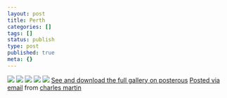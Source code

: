 ```yaml
---
layout: post
title: Perth
categories: []
tags: []
status: publish
type: post
published: true
meta: {}
---
```




[![](http://posterous.com/getfile/files.posterous.com/charlesmartin/U2hO7QAEejqz7qnJmPy67kBKE6M8ZumqXKvwWC2IYIJNVDbNZGwcpwTNzaNN/photo_1.jpg.scaled.500.jpg)](http://posterous.com/getfile/files.posterous.com/charlesmartin/ajTeMDIuETpQBmgnHnN36ZlOWlcsjOGieIyfHuVFCcYla2Gpm8A3vRYAQme1/photo_1.jpg.scaled.1000.jpg) 
[![](http://posterous.com/getfile/files.posterous.com/charlesmartin/lZAVFM1GY2VijI1DkSHDIyyduxxo8GoQOVehlnb891bT7jdfKBSNmX7SWwsn/photo_2.jpg.scaled.500.jpg)](http://posterous.com/getfile/files.posterous.com/charlesmartin/ZAEfw5caDePZvwyRZ2arBiEHsViyJLsCBw9mNnzwGBK3uId3h2J8K0cuIDyI/photo_2.jpg.scaled.1000.jpg) 
[![](http://posterous.com/getfile/files.posterous.com/charlesmartin/izPjZRPIZP0syIeb5vgtp6xixYZxk9LxRrpfqBPo6aeZM2D10d46rgbRLNvn/photo_3.jpg.scaled.500.jpg)](http://posterous.com/getfile/files.posterous.com/charlesmartin/KV3vn5Olv8iA1b9Efa0wkzC5imHuGQGAY6EmamDS2vqecge6XtwimQqbBDxw/photo_3.jpg.scaled.1000.jpg) 
[![](http://posterous.com/getfile/files.posterous.com/charlesmartin/ViwZ8oI5c7icBc7mrfOh4CK7rO00r6wvhx5jAOeTxeyctR9FWE1qJvYpDyl8/photo_4.jpg.scaled.500.jpg)](http://posterous.com/getfile/files.posterous.com/charlesmartin/vnBcsnNSWv46rt8Zww93AOm5E0ZgZ1ARWFh7m7BjNAVQ2Sxv8t0qdCSDVM8a/photo_4.jpg.scaled.1000.jpg) 
[![](http://posterous.com/getfile/files.posterous.com/charlesmartin/Maw9J4USTF8VUE1gyqDWJfUAub5PM53Bgpsl6r4d18nQCxN3vL4P46XW5YLI/photo_5.jpg.scaled.500.jpg)](http://posterous.com/getfile/files.posterous.com/charlesmartin/m67V49ZrlkVJqG8VRijJA1x8T8c0ZGJWd04DXDUMFJ1BMuDVM7Yk6G0HGdE6/photo_5.jpg.scaled.1000.jpg) 
[See and download the full gallery on posterous](http://charlesmartin.posterous.com/perth) 
[Posted via email](http://posterous.com)  from 
[charles martin](http://charlesmartin.posterous.com/perth)

